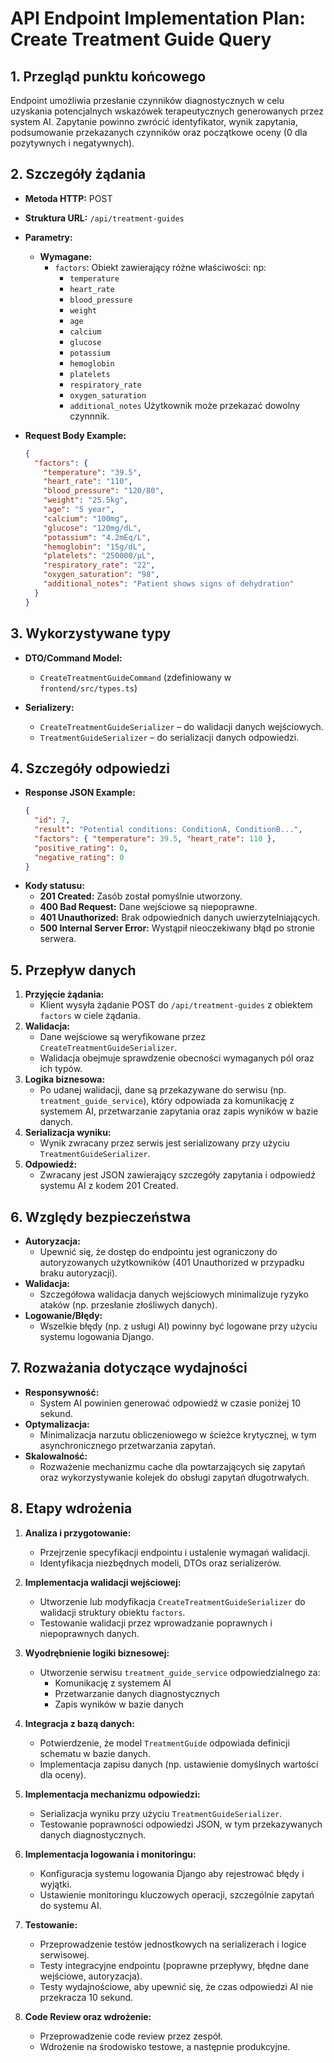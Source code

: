 # API Endpoint Implementation Plan: Create Treatment Guide Query

## 1. Przegląd punktu końcowego
Endpoint umożliwia przesłanie czynników diagnostycznych w celu uzyskania potencjalnych wskazówek terapeutycznych generowanych przez system AI. Zapytanie powinno zwrócić identyfikator, wynik zapytania, podsumowanie przekazanych czynników oraz początkowe oceny (0 dla pozytywnych i negatywnych).

## 2. Szczegóły żądania
- **Metoda HTTP:** POST  
- **Struktura URL:** `/api/treatment-guides`  
- **Parametry:**  
  - **Wymagane:**  
    - `factors`: Obiekt zawierający różne właściwości:
    np:
      - `temperature`
      - `heart_rate`
      - `blood_pressure`
      - `weight`
      - `age`
      - `calcium`
      - `glucose`
      - `potassium`
      - `hemoglobin`
      - `platelets`
      - `respiratory_rate`
      - `oxygen_saturation`
      - `additional_notes`
      Użytkownik może przekazać dowolny czynnnik.

- **Request Body Example:**
  ```json
  {
    "factors": {
      "temperature": "39.5",
      "heart_rate": "110",
      "blood_pressure": "120/80",
      "weight": "25.5kg",
      "age": "5 year",
      "calcium": "100mg",
      "glucose": "120mg/dL",
      "potassium": "4.2mEq/L",
      "hemoglobin": "15g/dL",
      "platelets": "250000/μL",
      "respiratory_rate": "22",
      "oxygen_saturation": "98",
      "additional_notes": "Patient shows signs of dehydration"
    }
  }
  ```

## 3. Wykorzystywane typy
- **DTO/Command Model:**  
  - `CreateTreatmentGuideCommand` (zdefiniowany w `frontend/src/types.ts`)

- **Serializery:**  
  - `CreateTreatmentGuideSerializer` – do walidacji danych wejściowych.  
  - `TreatmentGuideSerializer` – do serializacji danych odpowiedzi.

## 4. Szczegóły odpowiedzi
- **Response JSON Example:**
  ```json
  {
    "id": 7,
    "result": "Potential conditions: ConditionA, ConditionB...",
    "factors": { "temperature": 39.5, "heart_rate": 110 },
    "positive_rating": 0,
    "negative_rating": 0
  }
  ```
- **Kody statusu:**
  - **201 Created:** Zasób został pomyślnie utworzony.
  - **400 Bad Request:** Dane wejściowe są niepoprawne.
  - **401 Unauthorized:** Brak odpowiednich danych uwierzytelniających.
  - **500 Internal Server Error:** Wystąpił nieoczekiwany błąd po stronie serwera.

## 5. Przepływ danych
1. **Przyjęcie żądania:**  
   - Klient wysyła żądanie POST do `/api/treatment-guides` z obiektem `factors` w ciele żądania.
2. **Walidacja:**  
   - Dane wejściowe są weryfikowane przez `CreateTreatmentGuideSerializer`.
   - Walidacja obejmuje sprawdzenie obecności wymaganych pól oraz ich typów.
3. **Logika biznesowa:**  
   - Po udanej walidacji, dane są przekazywane do serwisu (np. `treatment_guide_service`), który odpowiada za komunikację z systemem AI, przetwarzanie zapytania oraz zapis wyników w bazie danych.
4. **Serializacja wyniku:**  
   - Wynik zwracany przez serwis jest serializowany przy użyciu `TreatmentGuideSerializer`.
5. **Odpowiedź:**  
   - Zwracany jest JSON zawierający szczegóły zapytania i odpowiedź systemu AI z kodem 201 Created.

## 6. Względy bezpieczeństwa
- **Autoryzacja:**  
  - Upewnić się, że dostęp do endpointu jest ograniczony do autoryzowanych użytkowników (401 Unauthorized w przypadku braku autoryzacji).
- **Walidacja:**  
  - Szczegółowa walidacja danych wejściowych minimalizuje ryzyko ataków (np. przesłanie złośliwych danych).
- **Logowanie/Błędy:**  
  - Wszelkie błędy (np. z usługi AI) powinny być logowane przy użyciu systemu logowania Django.

## 7. Rozważania dotyczące wydajności
- **Responsywność:**  
  - System AI powinien generować odpowiedź w czasie poniżej 10 sekund.
- **Optymalizacja:**  
  - Minimalizacja narzutu obliczeniowego w ścieżce krytycznej, w tym asynchronicznego przetwarzania zapytań.
- **Skalowalność:**  
  - Rozważenie mechanizmu cache dla powtarzających się zapytań oraz wykorzystywanie kolejek do obsługi zapytań długotrwałych.

## 8. Etapy wdrożenia
1. **Analiza i przygotowanie:**  
   - Przejrzenie specyfikacji endpointu i ustalenie wymagań walidacji.
   - Identyfikacja niezbędnych modeli, DTOs oraz serializerów.

2. **Implementacja walidacji wejściowej:**  
   - Utworzenie lub modyfikacja `CreateTreatmentGuideSerializer` do walidacji struktury obiektu `factors`.
   - Testowanie walidacji przez wprowadzanie poprawnych i niepoprawnych danych.

3. **Wyodrębnienie logiki biznesowej:**  
   - Utworzenie serwisu `treatment_guide_service` odpowiedzialnego za:  
     - Komunikację z systemem AI
     - Przetwarzanie danych diagnostycznych
     - Zapis wyników w bazie danych

4. **Integracja z bazą danych:**  
   - Potwierdzenie, że model `TreatmentGuide` odpowiada definicji schematu w bazie danych.
   - Implementacja zapisu danych (np. ustawienie domyślnych wartości dla oceny).

5. **Implementacja mechanizmu odpowiedzi:**  
   - Serializacja wyniku przy użyciu `TreatmentGuideSerializer`.
   - Testowanie poprawności odpowiedzi JSON, w tym przekazywanych danych diagnostycznych.

6. **Implementacja logowania i monitoringu:**  
   - Konfiguracja systemu logowania Django aby rejestrować błędy i wyjątki.
   - Ustawienie monitoringu kluczowych operacji, szczególnie zapytań do systemu AI.

7. **Testowanie:**  
   - Przeprowadzenie testów jednostkowych na serializerach i logice serwisowej.
   - Testy integracyjne endpointu (poprawne przepływy, błędne dane wejściowe, autoryzacja).
   - Testy wydajnościowe, aby upewnić się, że czas odpowiedzi AI nie przekracza 10 sekund.

8. **Code Review oraz wdrożenie:**  
   - Przeprowadzenie code review przez zespół.
   - Wdrożenie na środowisko testowe, a następnie produkcyjne.